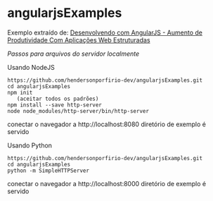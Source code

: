 angularjsExamples
========================

Exemplo extraído de: [Desenvolvendo com AngularJS - Aumento de Produtividade Com Aplicações Web Estruturadas](http://shop.oreilly.com/product/0636920033486.do)

*Passos para arquivos do servidor localmente*

Usando NodeJS
```
https://github.com/hendersonporfirio-dev/angularjsExamples.git
cd angularjsExamples
npm init
   (aceitar todos os padrões)
npm install --save http-server
node node_modules/http-server/bin/http-server
```

conectar o navegador a http://localhost:8080
diretório de exemplo é servido

Usando Python

```
https://github.com/hendersonporfirio-dev/angularjsExamples.git
cd angularjsExamples
python -m SimpleHTTPServer
```

conectar o navegador a http://localhost:8000
diretório de exemplo é servido
